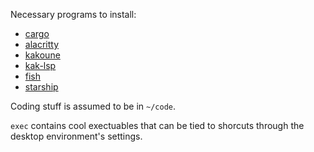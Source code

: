 Necessary programs to install:

- [cargo](https://github.com/rust-lang/cargo)
- [alacritty](https://github.com/alacritty/alacritty)
- [kakoune](https://github.com/mawww/kakoune)
- [kak-lsp](https://github.com/kak-lsp/kak-lsp)
- [fish](https://fishshell.com/)
- [starship](https://starship.rs/)


Coding stuff is assumed to be in `~/code`.

`exec` contains cool exectuables that can be tied to shorcuts through the desktop environment's settings.

